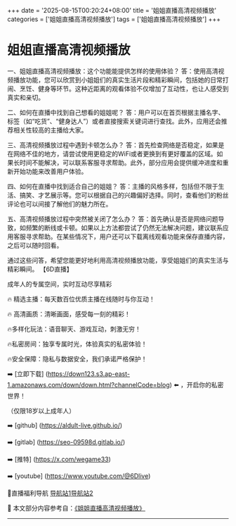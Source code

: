+++
date = '2025-08-15T00:20:24+08:00'
title = '姐姐直播高清视频播放'
categories = ['姐姐直播高清视频播放']
tags = ['姐姐直播高清视频播放']
+++

# 姐姐直播高清视频播放

一、姐姐直播高清视频播放：这个功能能提供怎样的使用体验？
答：使用高清视频播放功能，您可以欣赏到小姐姐们的真实生活片段和精彩瞬间，包括她的日常打闹、烹饪、健身等环节。这种近距离的观看体验不仅增加了互动性，也让人感受到真实和亲切。

二、如何在直播中找到自己想看的姐姐呢？
答：用户可以在首页根据主播名字、标签（如“吃货”、“健身达人”）或者直接搜索关键词进行查找。此外，应用还会推荐相关性较高的主播给大家。

三、高清视频播放过程中遇到卡顿怎么办？
答：首先检查网络是否稳定，如果是在网络不佳的地方，请尝试使用更稳定的WiFi或者更换到有更好覆盖的区域。如果长时间不能解决，可以联系客服寻求帮助。此外，部分应用会提供缓冲进度和重新开始功能来改善用户体验。

四、如何在直播中找到适合自己的姐姐？
答：主播的风格多样，包括但不限于生活、搞笑、才艺展示等。您可以根据自己的兴趣偏好选择。同时，查看他们的粉丝评论也可以间接了解他们的魅力所在。

五、高清视频播放过程中突然被关闭了怎么办？
答：首先确认是否是网络问题导致，如频繁的断线或卡顿。如果以上方法都尝试了仍然无法解决问题，建议联系应用客服寻求帮助。在某些情况下，用户还可以下载离线观看功能来保存直播内容，之后可以随时回看。

通过这些问答，希望您能更好地利用高清视频播放功能，享受姐姐们的真实生活与精彩瞬间。
【6D直播】

 成年人的专属空间，实时互动尽享精彩

🔥 精选主播：每天数百位优质主播在线随时与你互动！

🔥 高清画质：清晰画面，感受每一刻的精彩！

🔥多样化玩法：语音聊天、游戏互动，刺激无穷！

🔥私密房间：独享专属时光，体验真实的私密体验！

🔥安全保障：隐私与数据安全，我们承诺严格保护！

➡️ [立即下载] (https://down123.s3.ap-east-1.amazonaws.com/down/down.html?channelCode=blog) ⬅️ ，开启你的私密世界！

 （仅限18岁以上成年人）

➡️ [github] (https://aldult-live.github.io/)

➡️ [gitlab] (https://seo-09598d.gitlab.io/)

➡️ [推特] (https://x.com/wegame33)

➡️ [youtube] (https://www.youtube.com/@6Dlive)

🔞直播福利导航   [导航站1](https://webstack-86085a.gitlab.io/)[导航站2](https://onlygit123-2.github.io/)

📘 本文部分内容参考自：[《姐姐直播高清视频播放》](https://webstack-hugo-8.pages.dev/)

---

